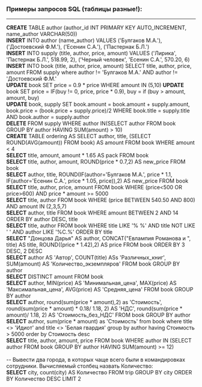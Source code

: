 ### Примеры запросов SQL (таблицы разные!):
_____________________________________________________
**CREATE** TABLE author (author_id INT PRIMARY KEY AUTO_INCREMENT, name_author VARCHAR(50))  
**INSERT** INTO author (name_author) VALUES ('Булгаков М.А.'), ('Достоевский Ф.М.'), ('Есенин С.А.'), ('Пастернак Б.Л.')  
**INSERT** INTO supply (title, author, price, amount) VALUES ('Лирика', 'Пастернак Б.Л.', 518.99, 2), ('Черный человек', 'Есенин С.А.', 570.20, 6) 
**INSERT** INTO book (title, author, price, amount) SELECT title, author, price, amount FROM supply where author != 'Булгаков М.А.' AND author != 'Достоевский Ф.М.'  
**UPDATE** book SET price = 0.9 * price WHERE amount IN (5,10) 
**UPDATE** book SET price = IF(buy != 0, price, price * 0.9), buy = if (buy > amount, amount, buy)  
**UPDATE** book, supply SET book.amount = book.amount + supply.amount, book.price = (book.price + supply.price)/2 WHERE book.title = supply.title AND book.author = supply.author  
**DELETE** FROM supply WHERE author IN(SELECT author FROM book GROUP BY author HAVING SUM(amount) > 10)  
**CREATE** TABLE ordering AS SELECT author, title, (SELECT ROUND(AVG(amount)) FROM book) AS amount FROM book WHERE amount < 4  
**SELECT** title, amount, amount * 1.65 AS pack FROM book  
**SELECT** title, author, amount, ROUND(price * 0.7,2) AS new_price FROM book  
**SELECT** author, title, ROUND(IF(author='Булгаков М.А.', price * 1.1, IF(author='Есенин С.А.', price * 1.05, price)),2) AS new_price FROM book  
**SELECT** title, author, price, amount FROM book WHERE (price<500 OR price>600) AND price * amount >= 5000  
**SELECT** title, author FROM book WHERE (price BETWEEN 540.50 AND 800) AND amount IN (2,3,5,7)  
**SELECT** author, title FROM book WHERE amount BETWEEN 2 AND 14 ORDER BY author DESC, title  
**SELECT** title, author FROM book WHERE title LIKE '% %' AND title NOT LIKE ' ' AND author LIKE '%С.%' ORDER BY title  
**SELECT** "Донцова Дарья" AS author, CONCAT("Евлампия Романова и ", title) AS title, ROUND((price * 1.42),2) AS price FROM book ORDER BY 3 DESC, 2 DESC  
**SELECT** author AS 'Автор', COUNT(title) ASs 'Различных_книг', SUM(amount) AS 'Количество_экземпляров' FROM book GROUP BY author  
**SELECT** DISTINCT amount FROM book  
**SELECT** author, MIN(price) AS 'Минимальная_цена', MAX(price) AS 'Максимальная_цена', AVG(price) AS 'Средняя_цена' FROM book GROUP BY author  
**SELECT** author, round(sum(price * amount),2) as 'Стоимость', round(sum(price * amount) * 0.18/ 1.18, 2) AS 'НДС', round(sum(price * amount)/ 1.18, 2) AS 'Стоимость_без_НДС' FROM book GROUP BY author  
**SELECT** author, sum(price * amount) as 'Стоимость' from book where title <> 'Идиот' and title <> 'Белая гвардия' group by author having Стоимость > 5000 order by Стоимость desc  
**SELECT** title, author, amount, price FROM book WHERE author IN (SELECT author FROM book GROUP BY author HAVING SUM(amount) >= 12)  
<br>
-- Вывести два города, в которых чаще всего были в командировках сотрудники. Вычисляемый столбец назвать Количество:  
**SELECT** city, count(city) AS Количество FROM trip GROUP BY city ORDER BY Количество DESC LIMIT 2  






